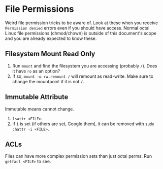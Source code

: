 # File Permissions

Weird file permission tricks to be aware of. Look at these when you receive `Permission denied` errors even if you should have access. Normal octal Linux file permissions (chmod/chown) is outside of this document's scope and you are already expected to know these.

## Filesystem Mount Read Only

1. Run `mount` and find the filesystem you are accessing (probably `/`). Does it have `ro` as an option?
2. If so, `mount -o rw,remount /` will remount as read-write. Make sure to change the mountpoint if it is not `/`.

## Immutable Attribute

Immutable means cannot change.

1. `lsattr <FILE>`.
2. If `i` is set (if others are set, Google them), it can be removed with `sudo chattr -i <FILE>`.

## ACLs

Files can have more complex permission sets than just octal perms. Run `getfacl <FILE>` to see.
